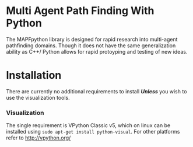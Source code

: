 # Multi Agent Path Finding With Python
The MAPFpython library is designed for rapid research into multi-agent pathfinding domains. Though it does not have the same generalization ability as C++/ Python allows for rapid protoyping and testing of new ideas. 

# Installation
There are currently no additional requirements to install ***Unless*** you wish to use the visualization tools. 
### Visualization
The single requirement is VPython Classic v5, which on linux can be installed using `sudo apt-get install python-visual`. For other platforms refer to http://vpython.org/
